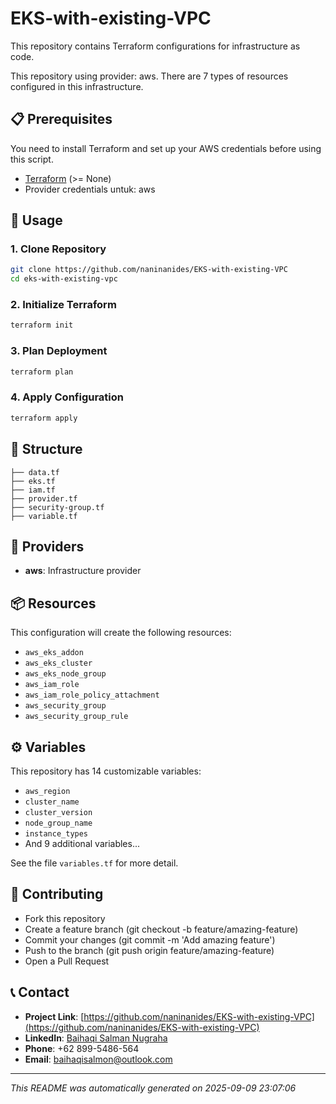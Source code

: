 # EKS-with-existing-VPC

This repository contains Terraform configurations for infrastructure as code.

This repository using provider: aws. There are 7 types of resources configured in this infrastructure.

## 📋 Prerequisites

You need to install Terraform and set up your AWS credentials before using this script.

- [Terraform](https://www.terraform.io/downloads.html) (>= None)
- Provider credentials untuk: aws

## 🚀 Usage

### 1. Clone Repository
```bash
git clone https://github.com/naninanides/EKS-with-existing-VPC
cd eks-with-existing-vpc
```

### 2. Initialize Terraform
```bash
terraform init
```

### 3. Plan Deployment
```bash
terraform plan
```

### 4. Apply Configuration
```bash
terraform apply
```

## 📁 Structure

```
├── data.tf
├── eks.tf
├── iam.tf
├── provider.tf
├── security-group.tf
├── variable.tf
```

## 🔧 Providers

- **aws**: Infrastructure provider

## 📦 Resources

This configuration will create the following resources:

- `aws_eks_addon`
- `aws_eks_cluster`
- `aws_eks_node_group`
- `aws_iam_role`
- `aws_iam_role_policy_attachment`
- `aws_security_group`
- `aws_security_group_rule`

## ⚙️ Variables

This repository has 14 customizable variables:

- `aws_region`
- `cluster_name`
- `cluster_version`
- `node_group_name`
- `instance_types`
- And 9 additional variables...

See the file `variables.tf` for more detail.

## 🤝 Contributing

- Fork this repository
- Create a feature branch (git checkout -b feature/amazing-feature)
- Commit your changes (git commit -m 'Add amazing feature')
- Push to the branch (git push origin feature/amazing-feature)
- Open a Pull Request

## 📞 Contact

- **Project Link**: [https://github.com/naninanides/EKS-with-existing-VPC](https://github.com/naninanides/EKS-with-existing-VPC)
- **LinkedIn**: [Baihaqi Salman Nugraha](https://www.linkedin.com/in/baihaqi-salman/)
- **Phone**: +62 899-5486-564
- **Email**: baihaqisalmon@outlook.com


---
*This README was automatically generated on 2025-09-09 23:07:06*
